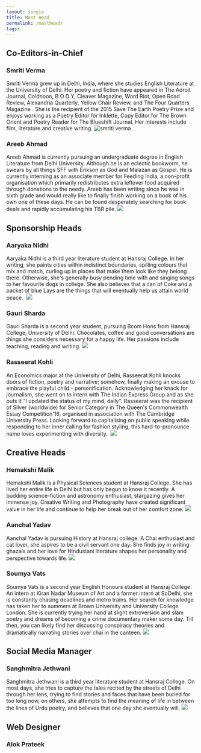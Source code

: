 ```yaml
---
layout: single
title: Mast Head
permalink: /masthead/
tags:
---
```


## Co-Editors-in-Chief

### Smriti Verma

Smriti Verma grew up in Delhi, India, where she studies English Literature at the University of Delhi. Her poetry and fiction have appeared in The Adroit Journal, Coldnoon, B O D Y, Cleaver Magazine, Word Riot, Open Road Review, Alexandria Quarterly, Yellow Chair Review, and The Four Quarters Magazine . She is the recipient of the 2015 Save The Earth Poetry Prize and enjoys working as a Poetry Editor for Inklette, Copy Editor for The Brown Orient and Poetry Reader for The Blueshift Journal. Her interests include film, literature and creative writing.
![smriti verma](/uploads/smriti.jpg)

### Areeb Ahmad

Areeb Ahmad is currently pursuing an undergraduate degree in English Literature from Delhi University. Although he is an eclectic bookworm, he swears by all things SFF with Erikson as God and Malazan as Gospel. He is currently interning as an associate member for Feeding India, a non-profit organisation which primarily redistributes extra leftover food acquired through donations to the needy. Areeb has been writing since he was in sixth grade and would really like to finally finish working on a book of his own one of these days. He can be found desperately searching for book deals and rapidly accumulating his TBR pile.
![](/uploads/areeb.jpg)

## Sponsorship Heads

### Aaryaka Nidhi

Aaryaka Nidhi is a third year literature student at Hansraj College. In her writing, she paints cities within indistinct boundaries, spilling colours that mix and match, curling up in places that make them look like they belong there. Otherwise, she's generally busy pending time with and singing songs to her favourite dogs in college. She also believes that a can of Coke and a packet of blue Lays are the things that will eventually help us attain world peace. 
![](/uploads/aaryaka.jpg)

### Gauri Sharda

Gauri Sharda is a second year student, pursuing Bcom Hons from Hansraj College, University of Delhi. Chocolates, coffee and good conversations are things she considers necessary for a happy life. Her passions include teaching, reading and writing.
![](/uploads/gauri.jpg)

### Rasseerat Kohli

An Economics major at the University of Delhi, Rasseerat Kohli knocks doors of fiction, poetry and narrative; somehow, finally making an excuse to embrace the playful child - personification. Acknowledging her knack for journalism, she went on to intern with The Indian Express Group and as she puts it "I updated the status of my mind, daily". Rasseerat was the recipient of Silver (worldwide) for Senior Category in The Queen's Commonwealth Essay Competition'16, organised in association with The Cambridge University Press. Looking forward to capitalising on public speaking while responding to her inner calling for fashion styling, this hard-to-pronounce name loves experimenting with diversity. 
![](/uploads/rasseerat.jpg)

## Creative Heads

### Hemakshi Malik

Hemakshi Malik is a Physical Sciences student at Hansraj College. She has lived her entire life in Delhi but has only begun to know it recently. A budding science-fiction and astronomy enthusiast, stargazing gives her immense joy. Creative Writing and Photography have created significant value in her life and continue to help her break out of her comfort zone.
![](/uploads/hemakshi.png)

### Aanchal Yadav

Aanchal Yadav is pursuing History at Hansraj college. A Chai enthusiast and cat lover, she aspires to be a civil servant one day. She finds joy in writing ghazals and her love for Hindustani literature shapes her personality and perspective towards life.
![](/uploads/aanchal.jpg)

### Soumya Vats

Soumya Vats is a second year English Honours student at Hansraj College. An intern at Kiran Nadar Museum of Art and a former intern at SoDelhi, she is constantly chasing deadlines and metro trains. Her search for knowledge has taken her to summers at Brown University and University College London. She is currently trying her hand at slight extroversion and slam poetry and dreams of becoming a crime documentary maker some day. Till then, you can likely find her discussing conspiracy theories and dramatically narrating stories over chai in the canteen.
![](/uploads/soumya.jpg)

## Social Media Manager

### Sanghmitra Jethwani

Sanghmitra Jethwani is a third year literature student at Hansraj College. On most days, she tries to capture the tales recited by the streets of Delhi through her lens, trying to find stories and faces that have been buried for too long now, on others, she attempts to find the meaning of life in between the lines of Urdu poetry, and believes that one day she eventually will.
![](/uploads/sanghmitra.jpg)

## Web Designer

### Alok Prateek
